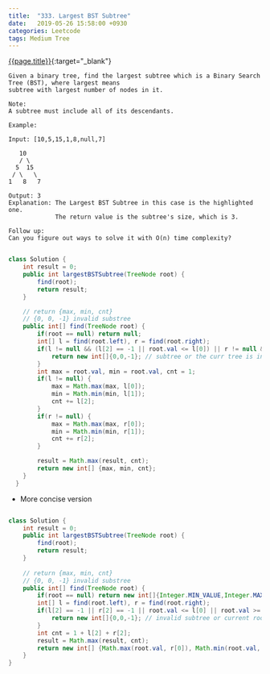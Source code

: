 ```yaml
---
title:  "333. Largest BST Subtree"
date:   2019-05-26 15:58:00 +0930
categories: Leetcode
tags: Medium Tree
---
```


[{{page.title}}](https://leetcode.com/problems/largest-bst-subtree/){:target="_blank"}

    Given a binary tree, find the largest subtree which is a Binary Search Tree (BST), where largest means
    subtree with largest number of nodes in it.

    Note:
    A subtree must include all of its descendants.

    Example:

    Input: [10,5,15,1,8,null,7]

       10
       / \
      5  15
     / \   \
    1   8   7

    Output: 3
    Explanation: The Largest BST Subtree in this case is the highlighted one.
                 The return value is the subtree's size, which is 3.

    Follow up:
    Can you figure out ways to solve it with O(n) time complexity?


```java

class Solution {
    int result = 0;
    public int largestBSTSubtree(TreeNode root) {
        find(root);
        return result;
    }

    // return {max, min, cnt}
    // {0, 0, -1} invalid substree
    public int[] find(TreeNode root) {
        if(root == null) return null;
        int[] l = find(root.left), r = find(root.right);
        if(l != null && (l[2] == -1 || root.val <= l[0]) || r != null && (r[2] == -1 || root.val >= r[1])) {
            return new int[]{0,0,-1}; // subtree or the curr tree is invalid
        }
        int max = root.val, min = root.val, cnt = 1;
        if(l != null) {
            max = Math.max(max, l[0]);
            min = Math.min(min, l[1]);
            cnt += l[2];
        }
        if(r != null) {
            max = Math.max(max, r[0]);
            min = Math.min(min, r[1]);
            cnt += r[2];
        }

        result = Math.max(result, cnt);
        return new int[] {max, min, cnt};
    }
  }
```

* More concise version

```java

class Solution {
    int result = 0;
    public int largestBSTSubtree(TreeNode root) {
        find(root);
        return result;
    }
    
    // return {max, min, cnt}
    // {0, 0, -1} invalid substree
    public int[] find(TreeNode root) {
        if(root == null) return new int[]{Integer.MIN_VALUE,Integer.MAX_VALUE,0};
        int[] l = find(root.left), r = find(root.right);
        if(l[2] == -1 || r[2] == -1 || root.val <= l[0] || root.val >= r[1]) {
            return new int[]{0,0,-1}; // invalid subtree or current root
        }
        int cnt = 1 + l[2] + r[2];
        result = Math.max(result, cnt);
        return new int[] {Math.max(root.val, r[0]), Math.min(root.val, l[1]), cnt};
    }
}

```
